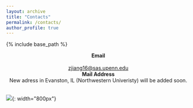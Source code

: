 ```yaml
---
layout: archive
title: "Contacts"
permalink: /contacts/
author_profile: true
---
```


{% include base_path %}

<center><b>Email</b></center>
<br/>

<center><u> zjiang16@sas.upenn.edu</u></center>

<center><b>Mail Address</b></center>

<center>New adress in Evanston, IL (Northwestern Univeristy) will be added soon.</center> 

<br/>

![]({{site.baseurl}}/images/Chicago.jpeg){: width="800px"}


